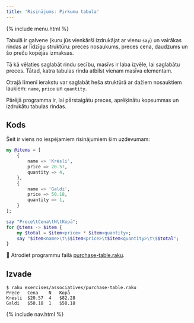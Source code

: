 ```yaml
---
title: 'Risinājums: Pirkumu tabula'
---
```


{% include menu.html %}

Tabulā ir galvene (kuru jūs vienkārši izdrukājat ar vienu `say`) un vairākas rindas ar līdzīgu struktūru: preces nosaukums, preces cena, daudzums un šo preču kopējās izmaksas.

Tā kā vēlaties saglabāt rindu secību, masīvs ir laba izvēle, lai saglabātu preces. Tātad, katra tabulas rinda atbilst vienam masīva elementam.

Otrajā līmenī ierakstu var saglabāt heša struktūrā ar dažiem nosauktiem laukiem: `name`, `price` un `quantity`.

Pārējā programma ir, lai pārstaigātu preces, aprēķinātu kopsummas un izdrukātu tabulas rindas.

## Kods

Šeit ir viens no iespējamiem risinājumiem šim uzdevumam:

```raku
my @items = [
    {
        name => 'Krēsli',
        price => 20.57,
        quantity => 4,
    },
    {
        name => 'Galdi',
        price => 50.18,
        quantity => 1,
    }
];

say "Prece\tCena\tN\tKopā";
for @items -> $item {
    my $total = $item<price> * $item<quantity>;
    say "$item<name>\t\$$item<price>\t$item<quantity>\t\$$total";
}
```

🦋 Atrodiet programmu failā [purchase-table.raku](https://github.com/ash/raku-course/blob/master/exercises/associatives/purchase-table.raku).

## Izvade

```console
$ raku exercises/associatives/purchase-table.raku
Prece	Cena	N	Kopā
Krēsli	$20.57	4	$82.28
Galdi	$50.18	1	$50.18
```

{% include nav.html %}
